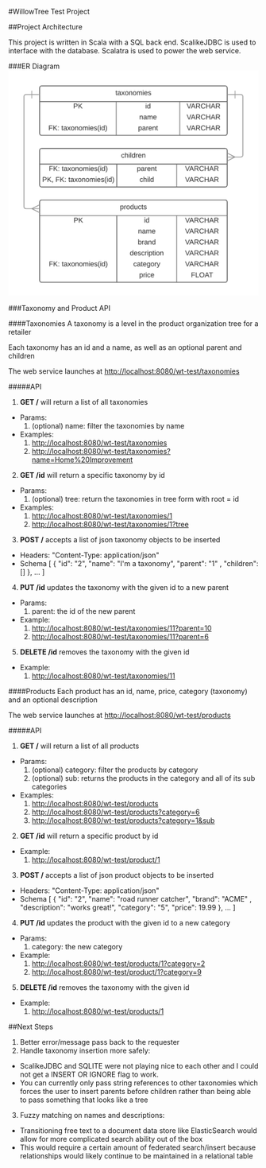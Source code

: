 #WillowTree Test Project

##Project Architecture

This project is written in Scala with a SQL back end.  ScalikeJDBC is used to interface with the database. Scalatra is used to power the web service.

###ER Diagram
![ER diagram](https://github.com/shooit/wt-test/blob/master/wt-test-er-diagram.png)

###Taxonomy and Product API

####Taxonomies
A taxonomy is a level in the product organization tree for a retailer

Each taxonomy has an id and a name, as well as an optional parent and children

The web service launches at <http://localhost:8080/wt-test/taxonomies>

#####API

1. **GET /** will return a list of all taxonomies
  * Params: 
    1. (optional) name: filter the taxonomies by name
  * Examples: 
    1. <http://localhost:8080/wt-test/taxonomies>
    2. <http://localhost:8080/wt-test/taxonomies?name=Home%20Improvement>
    
        
2. **GET /id** will return a specific taxonomy by id
  * Params:
    1. (optional) tree: return the taxonomies in tree form with root = id
  * Examples:
    1. <http://localhost:8080/wt-test/taxonomies/1>
    2. <http://localhost:8080/wt-test/taxonomies/1?tree>

3. **POST /** accepts a list of json taxonomy objects to be inserted
  * Headers: "Content-Type: application/json"
  * Schema \[ { "id": "2", "name": "I'm a taxonomy", "parent": "1" , "children": [] }, ... ]

4. **PUT /id** updates the taxonomy with the given id to a new parent
  * Params:
    1. parent: the id of the new parent
  * Example:
    1. <http://localhost:8080/wt-test/taxonomies/11?parent=10>
    2. <http://localhost:8080/wt-test/taxonomies/11?parent=6>
        
5. **DELETE /id** removes the taxonomy with the given id
  * Example:
    1. <http://localhost:8080/wt-test/taxonomies/11>
        
####Products
Each product has an id, name, price, category (taxonomy) and an optional description

The web service launches at <http://localhost:8080/wt-test/products>

#####API
1. **GET /** will return a list of all products
  * Params: 
    1. (optional) category: filter the products by category
    2. (optional) sub: returns the products in the category and all of its sub categories
  * Examples: 
    1. <http://localhost:8080/wt-test/products>
    2. <http://localhost:8080/wt-test/products?category=6>
    3. <http://localhost:8080/wt-test/products?category=1&sub>
   
2. **GET /id** will return a specific product by id
  * Example:
    1. <http://localhost:8080/wt-test/product/1>

3. **POST /** accepts a list of json product objects to be inserted
  * Headers: "Content-Type: application/json"
  * Schema \[ { "id": "2", "name": "road runner catcher", "brand": "ACME" , "description": "works great!", "category": "5", "price": 19.99 }, ... ]

4. **PUT /id** updates the product with the given id to a new category
  * Params:
    1. category: the new category
  * Example:
    1. <http://localhost:8080/wt-test/products/1?category=2>
    2. <http://localhost:8080/wt-test/product/1?category=9>
        
5. **DELETE /id** removes the taxonomy with the given id
  * Example:
    1. <http://localhost:8080/wt-test/products/1>
        
##Next Steps
1. Better error/message pass back to the requester
2. Handle taxonomy insertion more safely:
  * ScalikeJDBC and SQLITE were not playing nice to each other and I could not get a INSERT OR IGNORE flag to work. 
  * You can currently only pass string references to other taxonomies which forces the user to insert parents before children rather than being able to pass something that looks like a tree
3. Fuzzy matching on names and descriptions: 
  * Transitioning free text to a document data store like ElasticSearch would allow for more complicated search ability out of the box
  * This would require a certain amount of federated search/insert because relationships would likely continue to be maintained in a relational table
        
